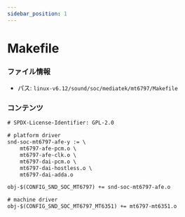 ```yaml
---
sidebar_position: 1
---
```

# Makefile

### ファイル情報

- パス: `linux-v6.12/sound/soc/mediatek/mt6797/Makefile`

### コンテンツ

```txt
# SPDX-License-Identifier: GPL-2.0

# platform driver
snd-soc-mt6797-afe-y := \
	mt6797-afe-pcm.o \
	mt6797-afe-clk.o \
	mt6797-dai-pcm.o \
	mt6797-dai-hostless.o \
	mt6797-dai-adda.o

obj-$(CONFIG_SND_SOC_MT6797) += snd-soc-mt6797-afe.o

# machine driver
obj-$(CONFIG_SND_SOC_MT6797_MT6351) += mt6797-mt6351.o

```
